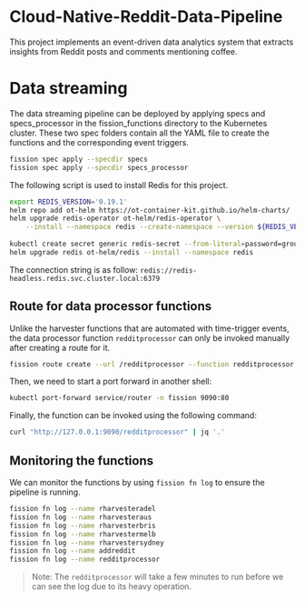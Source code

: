 # Cloud-Native-Reddit-Data-Pipeline
This project implements an event-driven data analytics system that extracts insights from Reddit posts and comments mentioning coffee. 
# Data streaming

The data streaming pipeline can be deployed by applying specs and specs_processor in the fission_functions directory to the Kubernetes cluster. These two spec folders contain all the YAML file to create the functions and the corresponding event triggers.
```bash
fission spec apply --specdir specs
fission spec apply --specdir specs_processor
```

The following script is used to install Redis for this project.
```bash
export REDIS_VERSION='0.19.1'
helm repo add ot-helm https://ot-container-kit.github.io/helm-charts/
helm upgrade redis-operator ot-helm/redis-operator \
    --install --namespace redis --create-namespace --version ${REDIS_VERSION}
    
kubectl create secret generic redis-secret --from-literal=password=group64 -n redis
helm upgrade redis ot-helm/redis --install --namespace redis  
```
The connection string is as follow: `redis://redis-headless.redis.svc.cluster.local:6379`

## Route for data processor functions
Unlike the harvester functions that are automated with time-trigger events, the data processor function `redditprocessor` can only be invoked manually after creating a route for it.
```bash
fission route create --url /redditprocessor --function redditprocessor --name redditprocessor --createingress
```

Then, we need to start a port forward in another shell:
```bash
kubectl port-forward service/router -n fission 9090:80
```

Finally, the function can be  invoked using the following command:
```bash
curl "http://127.0.0.1:9090/redditprocessor" | jq '.'
```

## Monitoring the functions
We can monitor the functions by using `fission fn log` to ensure the pipeline is running.
```bash
fission fn log --name rharvesteradel
fission fn log --name rharvesteraus
fission fn log --name rharvesterbris
fission fn log --name rharvestermelb
fission fn log --name rharvestersydney
fission fn log --name addreddit
fission fn log --name redditprocessor
```
>Note: The `redditprocessor` will take a few minutes to run before we can see the log due to its heavy operation.
